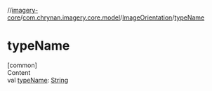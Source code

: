 //[imagery-core](../../../index.md)/[com.chrynan.imagery.core.model](../index.md)/[ImageOrientation](index.md)/[typeName](type-name.md)



# typeName  
[common]  
Content  
val [typeName](type-name.md): [String](https://kotlinlang.org/api/latest/jvm/stdlib/kotlin/-string/index.html)  



